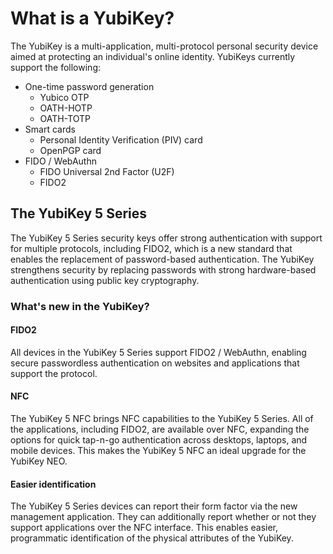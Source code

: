 <!-- Copyright 2021 Yubico AB

Licensed under the Apache License, Version 2.0 (the "License");
you may not use this file except in compliance with the License.
You may obtain a copy of the License at

    http://www.apache.org/licenses/LICENSE-2.0

Unless required by applicable law or agreed to in writing, software
distributed under the License is distributed on an "AS IS" BASIS,
WITHOUT WARRANTIES OR CONDITIONS OF ANY KIND, either express or implied.
See the License for the specific language governing permissions and
limitations under the License. -->

# What is a YubiKey?

The YubiKey is a multi-application, multi-protocol personal security device aimed at protecting an
individual's online identity. YubiKeys currently support the following:

- One-time password generation
  - Yubico OTP
  - OATH-HOTP
  - OATH-TOTP
- Smart cards
  - Personal Identity Verification (PIV) card
  - OpenPGP card
- FIDO / WebAuthn
  - FIDO Universal 2nd Factor (U2F)
  - FIDO2

## The YubiKey 5 Series

The YubiKey 5 Series security keys offer strong authentication with support for multiple protocols,
including FIDO2, which is a new standard that enables the replacement of password-based authentication.
The YubiKey strengthens security by replacing passwords with strong hardware-based authentication using
public key cryptography.

### What's new in the YubiKey?

#### FIDO2

All devices in the YubiKey 5 Series support FIDO2 / WebAuthn, enabling secure passwordless authentication
on websites and applications that support the protocol.

#### NFC

The YubiKey 5 NFC brings NFC capabilities to the YubiKey 5 Series. All of the applications, including
FIDO2, are available over NFC, expanding the options for quick tap-n-go authentication across desktops,
laptops, and mobile devices. This makes the YubiKey 5 NFC an ideal upgrade for the YubiKey NEO.

#### Easier identification

The YubiKey 5 Series devices can report their form factor via the new management application. They
can additionally report whether or not they support applications over the NFC interface. This enables
easier, programmatic identification of the physical attributes of the YubiKey.
